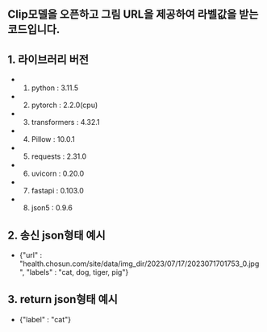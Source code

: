 ## Clip모델을 오픈하고 그림 URL을 제공하여 라벨값을 받는 코드입니다.

## 1. 라이브러리 버전
- 1. python : 3.11.5
- 2. pytorch : 2.2.0(cpu)
- 3. transformers : 4.32.1
- 4. Pillow : 10.0.1
- 5. requests : 2.31.0
- 6. uvicorn : 0.20.0
- 7. fastapi : 0.103.0
- 8. json5 : 0.9.6
 
## 2. 송신 json형태 예시
- {"url" : "health.chosun.com/site/data/img_dir/2023/07/17/2023071701753_0.jpg", "labels" : "cat, dog, tiger, pig"}

## 3. return json형태 예시
- {"label" : "cat"}
